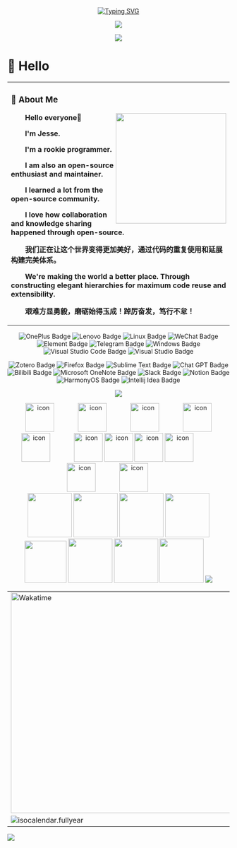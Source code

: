 <!-- # Hey There! 👋
**I am a rookie!** -->
<div align="center">
 <!-- dynamic typing effect 动态打字效果 -->
  <div align="center">
    <a href="https://github.com/tluy">
     <img src="https://readme-typing-svg.demolab.com?font=Long+Cang&pause=2000&width=1000&color=4CF722&height=100&lines=console.log(%22Hello%2C%20World%22);春和景明，祝您今天愉快!&center=true&size=45" alt="Typing SVG" />
    </a>
  </div>

  <!-- knock code pictures 敲代码的图片 -->
  <img src="https://cdn.jsdelivr.net/gh/sun0225SUN/sun0225SUN/assets/images/coding.gif" /><br>



  <!-- Snake Code Contribution Map 贪吃蛇代码贡献图 -->
  <img src="https://cdn.jsdelivr.net/gh/sun0225SUN/sun0225SUN/profile-snake-contrib/github-contribution-grid-snake-dark.svg" />

</div>

#  🙋 Hello

<table>
<tr><td>

<!-- About me 关于我 -->
### 🤺 About Me
  
<img align="right" width="250" src="https://cdn.jsdelivr.net/gh/sun0225SUN/sun0225SUN/assets/images/hi.gif" />

<p><strong>&emsp;&emsp;Hello everyone👋<strong></p>

<p>&emsp;&emsp;I'm Jesse.</p>
<p>&emsp;&emsp;I'm a rookie programmer.</p>
<p><strong>&emsp;&emsp;I am also an open-source enthusiast and maintainer.</strong></p>
<p><strong>&emsp;&emsp;I learned a lot from the open-source community.</strong></p>
<p><strong>&emsp;&emsp;I love how collaboration and knowledge sharing happened through open-source.</strong></p>
<p>&emsp;&emsp;我们正在让这个世界变得更加美好，通过代码的重复使用和延展构建完美体系。</p>
<p><strong>&emsp;&emsp;We're making the world a better place. Through constructing elegant hierarchies for maximum code reuse and extensibility.</strong></p>
<p>&emsp;&emsp;艰难方显勇毅，磨砺始得玉成！踔厉奋发，笃行不怠！</p>

</td></tr>

</table>


<div align="center">

![OnePlus Badge](https://img.shields.io/badge/ONEPLUS-F5010C?logo=oneplus&logoColor=fff&style=flat)
![Lenovo Badge](https://img.shields.io/badge/Lenovo-E2231A?logo=lenovo&logoColor=fff&style=flat)
![Linux Badge](https://img.shields.io/badge/Linux-FCC624?logo=linux&logoColor=000&style=flat)
![WeChat Badge](https://img.shields.io/badge/WeChat-07C160?logo=wechat&logoColor=fff&style=flat)
![Element Badge](https://img.shields.io/badge/Element-0DBD8B?logo=element&logoColor=fff&style=flat)
![Telegram Badge](https://img.shields.io/badge/Telegram-26A5E4?logo=telegram&logoColor=fff&style=flat)
![Windows Badge](https://img.shields.io/badge/Windows-0078D6?logo=windows&logoColor=fff&style=flat)
![Visual Studio Code Badge](https://img.shields.io/badge/Visual%20Studio%20Code-007ACC?logo=visualstudiocode&logoColor=fff&style=flat)
![Visual Studio Badge](https://img.shields.io/badge/Visual%20Studio-5C2D91?logo=visualstudio&logoColor=fff&style=flat)
<!-- ![Adobe Photoshop Badge](https://img.shields.io/badge/Adobe%20Photoshop-31A8FF?logo=adobephotoshop&logoColor=fff&style=flat) -->
![Zotero Badge](https://img.shields.io/badge/Zotero-CC2936?logo=zotero&logoColor=fff&style=flat)
![Firefox Badge](https://img.shields.io/badge/Firefox-FF7139?logo=firefoxbrowser&logoColor=fff&style=flat)
![Sublime Text Badge](https://img.shields.io/badge/Sublime%20Text-FF9800?logo=sublimetext&logoColor=fff&style=flat)
![Chat GPT Badge](https://img.shields.io/badge/Chat%20GPT-75AC9D?logo=openai&logoColor=fff&style=flat)
![Bilibili Badge](https://img.shields.io/badge/Bilibili-00A1D6?logo=bilibili&logoColor=fff&style=flat)
![Microsoft OneNote Badge](https://img.shields.io/badge/OneNote-7719AA?logo=microsoftonenote&logoColor=fff&style=flat)
![Slack Badge](https://img.shields.io/badge/Slack-4A154B?logo=slack&logoColor=fff&style=flat)
![Notion Badge](https://img.shields.io/badge/Notion-000000?logo=notion&logoColor=fff&style=flat)
![HarmonyOS Badge](https://img.shields.io/badge/HarmonyOS-000000?logo=harmonyos&logoColor=fff&style=flat)
![Intellij Idea Badge](https://img.shields.io/badge/IntelliJ%20IDEA-000000?logo=intellijidea&logoColor=fff&style=flat)
<!-- ![GitHub Badge](https://img.shields.io/badge/GitHub-181717?logo=github&logoColor=fff&style=flat) -->




<!-- programming tool icon 编程工具图标 -->
<img src="https://skillicons.dev/icons?i=ps,ai,pr,java,py,js,redis,mongodb,idea,git,discord,twitter,instagram" /><br>

<!-- svg -->
<img src="https://techstack-generator.vercel.app/kubernetes-icon.svg" alt="icon" width="65" style="width: 65px; height: 65px; margin-right: 50px; margin-bottom: 0px;" />
<img src="https://techstack-generator.vercel.app/js-icon.svg" alt="icon" width="65" style="width: 65px; height: 65px; margin-right: 50px; margin-bottom: 0px;" />
<img src="https://techstack-generator.vercel.app/mysql-icon.svg" alt="icon" width="65" style="width: 65px; height: 65px; margin-right: 50px; margin-bottom: 0px;" />
<img src="https://techstack-generator.vercel.app/webpack-icon.svg" alt="icon" width="65" style="width: 65px; height: 65px; margin-right: 0px; margin-bottom: 0px;" />
<img src="https://techstack-generator.vercel.app/docker-icon.svg" alt="icon" width="65" style="width: 65px; height: 65px; margin-right: 50px; margin-bottom: 0px;" /> 
<img src="https://techstack-generator.vercel.app/redux-icon.svg" alt="icon" width="65" style="width: 65px; height: 65px; margin-right: 0px; margin-bottom: 0px;" />
<img src="https://techstack-generator.vercel.app/java-icon.svg" alt="icon" width="65" style="width: 65px; height: 65px; margin-right: 0px; margin-bottom: 0px;" />
<img src="https://techstack-generator.vercel.app/eslint-icon.svg" alt="icon" width="65" style="width: 65px; height: 65px; margin-right: 0px; margin-bottom: 0px;" />
<img src="https://techstack-generator.vercel.app/aws-icon.svg" alt="icon" width="65" style="width: 65px; height: 65px; margin-right: 50px; margin-bottom: 0px;" />
<img src="https://techstack-generator.vercel.app/ts-icon.svg" alt="icon" width="65" style="width: 65px; height: 65px; margin-right: 50px; margin-bottom: 0px;" />
<img src="https://techstack-generator.vercel.app/nginx-icon.svg" alt="icon" width="65" style="width: 65px; height: 65px; margin-right: 50px; margin-bottom: 0px;" /><br>

<!-- gif -->
<img height="100" width="100" src="https://cdn.jsdelivr.net/gh/sun0225SUN/sun0225SUN/assets/images/html.webp">
<img height="100" width="100" src="https://cdn.jsdelivr.net/gh/sun0225SUN/sun0225SUN/assets/images/cssgif.webp">
<img height="100" width="100" src="https://cdn.jsdelivr.net/gh/sun0225SUN/sun0225SUN/assets/images/vscode.webp">
<img height="100" width="100" src="https://cdn.jsdelivr.net/gh/sun0225SUN/sun0225SUN/assets/images/react.webp">
<img height="95" width="95" src="https://cdn.jsdelivr.net/gh/sun0225SUN/sun0225SUN/assets/images/vue.webp">
<img height="100" width="100" src="https://cdn.jsdelivr.net/gh/sun0225SUN/sun0225SUN/assets/images/python.webp">
<img height="100" width="100" src="https://cdn.jsdelivr.net/gh/sun0225SUN/sun0225SUN/assets/images/js.webp">
<img height="100" width="100" src="https://cdn.jsdelivr.net/gh/sun0225SUN/sun0225SUN/assets/images/github.webp">
<!-- just img 图片 -->
<img src="https://cdn.jsdelivr.net/gh/sun0225SUN/sun0225SUN/assets/images/icon.png" /></div>

</div>




<div align="center" >

<!-- Wakatime Graph-->
<table>
  <tr>
    <td><img src="https://wakatime.com/share/@42d0678c-368b-448b-9a77-5d21c5b55352/d07b5f65-d3e1-4896-897c-1695c560a7dc.svg" width="500" alt="Wakatime"/></td>
    <td><img src="https://wakatime.com/share/@42d0678c-368b-448b-9a77-5d21c5b55352/39a6f115-6058-44ce-95da-c3b2cbc9e831.svg" width="500" alt="Wakatime"/></td>
  </tr>
  <tr>
    <td><img src="https://cdn.jsdelivr.net/gh/sun0225SUN/sun0225SUN/github-metrics/isocalendar.fullyear.svg" alt="isocalendar.fullyear" /></td>
    <td><img src="https://cdn.jsdelivr.net/gh/sun0225SUN/sun0225SUN/github-metrics/calendar.full.svg" alt="calendar.full" /></td>
  </tr>
</table>

</div>
<!-- just img 图片 -->
<img src="https://cdn.jsdelivr.net/gh/sun0225SUN/sun0225SUN/assets/images/rocket.png"/><br><br>




















<!-- 
[![SkillIcons](https://skillicons.dev/icons?i=java,py,js,html,css,nodejs,vue,redis,mongodb,mysql,docker,idea)](https://skillicons.dev)<br/>


![status](https://nocache.advaith.workers.dev?url=https://img.shields.io/endpoint?url=https://dev.discordprofiles.me/api/badge/status/276544649148235776?simple=true)
![playing](https://nocache.advaith.workers.dev?url=https://img.shields.io/endpoint?url=https://dev.discordprofiles.me/api/badge/playing/276544649148235776)
![vscode](https://nocache.advaith.workers.dev?url=https://img.shields.io/endpoint?url=https://dev.discordprofiles.me/api/badge/vscode/276544649148235776)
[![spotify](https://nocache.advaith.workers.dev?url=https://img.shields.io/endpoint?url=https://dev.discordprofiles.me/api/badge/spotify/276544649148235776)](https://dev.discordprofiles.me/openspotify/276544649148235776)

<details>
  <summary>Github Stats ⚡</summary>
  
  <a href="#">![Github stats](https://github-readme-stats.vercel.app/api?username=tluy&theme=blueberry&count_private=true&hide_border=true&line_height=20)</a>
  <a href="#">![Top Langs](https://github-readme-stats.vercel.app/api/top-langs/?username=tluy&layout=compact&theme=blueberry&count_private=true&hide_border=true)</a>
</details> -->
